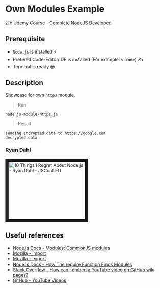 # Own Modules Example

`ZTM` Udemy Course - [Complete NodeJS Developer](https://www.udemy.com/course/complete-nodejs-developer-zero-to-mastery).

## Prerequisite

- `Node.js` is installed ⚡
- Prefered Code-Editor/IDE is installed (For example: `vscode`) ✍
- Terminal is ready 😎

## Description

Showcase for own `https` module.

> Run

```shell
node js-module/https.js
```

> Result

```shell
sending encrypted data to https://google.com
decrypted data
```

### Ryan Dahl

<!-- [![YouTube - 10 Things I Regret About Node.js - Ryan Dahl - JSConf EU](http://img.youtube.com/vi/M3BM9TB-8yA/0.jpg)](http://www.youtube.com/watch?v=M3BM9TB-8yA) -->

<a href="http://www.youtube.com/watch?feature=player_embedded&v=M3BM9TB-8yA" target="_blank">
  <img src="http://img.youtube.com/vi/M3BM9TB-8yA/0.jpg" alt="10 Things I Regret About Node.js - Ryan Dahl - JSConf EU" width="240" height="180" border="10" />
</a>

## Useful references

- [Node.js Docs - Modules: CommonJS modules](https://nodejs.org/api/modules.html#modules_modules_commonjs_modules)
- [Mozilla - import](https://developer.mozilla.org/en-US/docs/Web/JavaScript/Reference/Statements/import)
- [Mozilla - export](https://developer.mozilla.org/en-US/docs/Web/JavaScript/Reference/Statements/export)
- [Node.js Docs - How The require Function Finds Modules](https://nodejs.org/api/modules.html#modules_all_together)
- [Stack Overflow - How can I embed a YouTube video on GitHub wiki pages?](https://stackoverflow.com/questions/11804820/how-can-i-embed-a-youtube-video-on-github-wiki-pages)
- [GitHub - YouTube Videos](https://github.com/adam-p/markdown-here/wiki/Markdown-Cheatsheet#youtube-videos)

